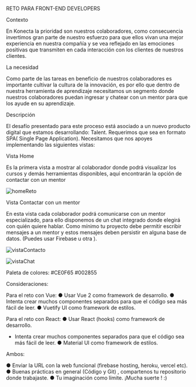  
RETO PARA FRONT-END DEVELOPERS

Contexto

En Konecta la prioridad son nuestros colaboradores, como consecuencia invertimos gran parte de nuestro esfuerzo para que ellos vivan una mejor experiencia en nuestra compañía y se vea reflejado en las emociones positivas que transmiten en cada interacción con los clientes de nuestros clientes.

La necesidad

Como parte de las tareas en beneficio de nuestros colaboradores es importante cultivar la cultura de la innovación, es por ello que dentro de nuestra herramienta de aprendizaje necesitamos un segmento donde nuestros colaboradores puedan ingresar y chatear con un mentor para que los ayude en su aprendizaje.

Descripción

El desafío presentado para este proceso está asociado a un nuevo producto digital que estamos desarrollando: Talent. Requerimos que sea en formato SPA( Single Page Application). Necesitamos que nos apoyes implementando las siguientes vistas:

Vista Home

Es la primera vista a mostrar al colaborador donde podrá visualizar los cursos y demás herramientas disponibles, aquí encontrarán la opción de contactar con un mentor
 
![homeReto](https://user-images.githubusercontent.com/89501132/178346665-29561b05-2723-4a24-8fdf-699999a46dc7.png)



Vista Contactar con un mentor

En esta vista cada colaborador podrá comunicarse con un mentor especializado, para ello disponemos de un chat integrado  donde elegirá con quién quiere hablar. 
Como mínimo tu proyecto debe permitir escribir mensajes a un mentor y estos mensajes deben persistir en alguna base de datos. (Puedes usar Firebase u otra ).

 ![vistaContacto](https://user-images.githubusercontent.com/89501132/178346692-15783924-a545-4c39-9f7d-26a4c646ca89.png)

 ![vistaChat](https://user-images.githubusercontent.com/89501132/178346707-ace3501c-1c87-40d4-aa86-f835dcffa020.png)





Paleta de colores:
 	#CE0F65
 	#002855


Consideraciones:

Para el reto con Vue:
●	Usar Vue 2 como framework de desarrollo. 
●	Intenta crear muchos componentes separados para que el código sea más fácil de leer.
●	 Vuetify  UI como framework de estilos.

Para el reto con React:
●	Usar React (hooks) como framework de desarrollo. 
-	Intenta crear muchos componentes separados para que el código sea más fácil de leer.
●	 Material UI como framework de estilos.

Ambos:

●	 Enviar la URL con la web funcional (firebase hosting, heroku, vercel etc).
●	Buenas prácticas en general (Código y Git) , compartenos tu repositorio donde trabajaste.
●	Tu imaginación como límite. ¡Mucha suerte !  :) 
